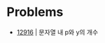 # Problems

- [12916](https://programmers.co.kr/learn/courses/30/lessons/12916?language=java) | 문자열 내 p와 y의 개수
